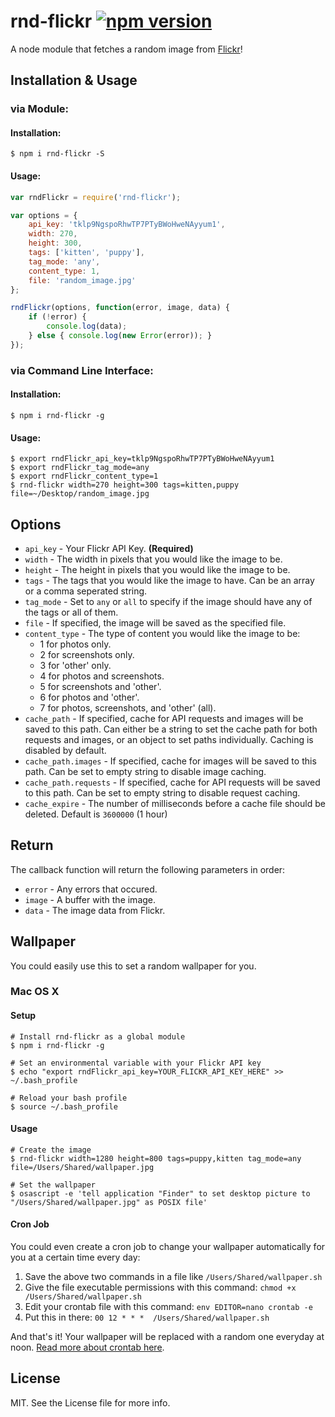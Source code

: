 # rnd-flickr [![npm version](https://badge.fury.io/js/rnd-flickr.svg)](https://badge.fury.io/js/rnd-flickr)

A node module that fetches a random image from [Flickr](https://www.flickr.com)!

## Installation & Usage
### via Module:
#### Installation:
```shell
$ npm i rnd-flickr -S
```
#### Usage:
```javascript
var rndFlickr = require('rnd-flickr');

var options = {
	api_key: 'tklp9NgspoRhwTP7PTyBWoHweNAyyum1',
	width: 270,
	height: 300,
	tags: ['kitten', 'puppy'],
	tag_mode: 'any',
	content_type: 1,
	file: 'random_image.jpg'
};

rndFlickr(options, function(error, image, data) {
	if (!error) {
		console.log(data);
	} else { console.log(new Error(error)); }
});
```

### via Command Line Interface:
#### Installation:
```shell
$ npm i rnd-flickr -g
```
#### Usage:
```shell
$ export rndFlickr_api_key=tklp9NgspoRhwTP7PTyBWoHweNAyyum1
$ export rndFlickr_tag_mode=any
$ export rndFlickr_content_type=1
$ rnd-flickr width=270 height=300 tags=kitten,puppy file=~/Desktop/random_image.jpg
```

## Options
* `api_key` - Your Flickr API Key. **(Required)**
* `width` - The width in pixels that you would like the image to be.
* `height` - The height in pixels that you would like the image to be.
* `tags` - The tags that you would like the image to have. Can be an array or a comma seperated string.
* `tag_mode` - Set to `any` or `all` to specify if the image should have any of the tags or all of them.
* `file` - If specified, the image will be saved as the specified file.
* `content_type` - The type of content you would like the image to be:
	* 1 for photos only.
	* 2 for screenshots only.
	* 3 for 'other' only.
	* 4 for photos and screenshots.
	* 5 for screenshots and 'other'.
	* 6 for photos and 'other'.
	* 7 for photos, screenshots, and 'other' (all).
* `cache_path` - If specified, cache for API requests and images will be saved to this path. Can either be a string to set the cache path for both requests and images, or an object to set paths individually. Caching is disabled by default.
* `cache_path.images` - If specified, cache for images will be saved to this path. Can be set to empty string to disable image caching.
* `cache_path.requests` - If specified, cache for API requests will be saved to this path. Can be set to empty string to disable request caching.
* `cache_expire` - The number of milliseconds before a cache file should be deleted. Default is `3600000` (1 hour)

## Return
The callback function will return the following parameters in order:
* `error` - Any errors that occured.
* `image` - A buffer with the image.
* `data` - The image data from Flickr.

## Wallpaper
You could easily use this to set a random wallpaper for you.

### Mac OS X
#### Setup
```shell
# Install rnd-flickr as a global module
$ npm i rnd-flickr -g

# Set an environmental variable with your Flickr API key
$ echo "export rndFlickr_api_key=YOUR_FLICKR_API_KEY_HERE" >> ~/.bash_profile

# Reload your bash profile
$ source ~/.bash_profile
```
#### Usage
```shell
# Create the image
$ rnd-flickr width=1280 height=800 tags=puppy,kitten tag_mode=any file=/Users/Shared/wallpaper.jpg

# Set the wallpaper
$ osascript -e 'tell application "Finder" to set desktop picture to "/Users/Shared/wallpaper.jpg" as POSIX file'
```
#### Cron Job
You could even create a cron job to change your wallpaper automatically for you at a certain time every day:

1. Save the above two commands in a file like `/Users/Shared/wallpaper.sh`
1. Give the file executable permissions with this command: `chmod +x /Users/Shared/wallpaper.sh`
1. Edit your crontab file with this command: `env EDITOR=nano crontab -e`
1. Put this in there: `00 12 * * *	/Users/Shared/wallpaper.sh`

And that's it! Your wallpaper will be replaced with a random one everyday at noon. [Read more about crontab here](http://www.adminschoice.com/crontab-quick-reference).

## License
MIT. See the License file for more info.
